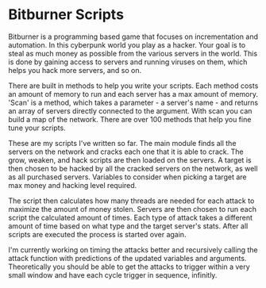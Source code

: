 # Bitburner Scripts
Bitburner is a programming based game that focuses on incrementation and automation. In this cyberpunk world you play as a hacker. Your goal is to steal as much money as possible from the various servers in the world. This is done by gaining access to servers and running viruses on them, which helps you hack more servers, and so on.

There are built in methods to help you write your scripts. Each method costs an amount of memory to run and each server has a max amount of memory. 'Scan' is a method, which takes a parameter - a server's name - and returns an array of servers directly connected to the argument. With scan you can build a map of the network. There are over 100 methods that help you fine tune your scripts.

These are my scripts I've written so far. The main module finds all the servers on the network and cracks each one that it is able to crack. The grow, weaken, and hack scripts are then loaded on the servers. A target is then chosen to be hacked by all the cracked servers on the network, as well as all purchased servers. Variables to consider when picking a target are max money and hacking level required.

The script then calculates how many threads are needed for each attack to maximize the amount of money stolen. Servers are then chosen to run each script the calculated amount of times. Each type of attack takes a different amount of time based on what type and the target server's stats. After all scripts are executed the process is started over again.

I'm currently working on timing the attacks better and recursively calling the attack function with predictions of the updated variables and arguments. Theoretically you should be able to get the attacks to trigger within a very small window and have each cycle trigger in sequence, infinitly.
